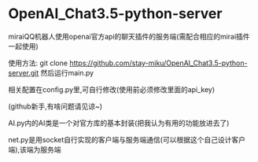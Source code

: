 # OpenAI_Chat3.5-python-server

miraiQQ机器人使用openai官方api的聊天插件的服务端(需配合相应的mirai插件一起使用)

使用方法:
git clone https://github.com/stay-miku/OpenAI_Chat3.5-python-server.git
然后运行main.py

相关配置在config.py里,可自行修改(使用前必须修改里面的api_key)

(github新手,有啥问题请见谅~)

AI.py内的AI类是一个对官方库的基本封装(把我认为有用的功能放进去了)

net.py是用socket自行实现的客户端与服务端通信(可以根据这个自己设计客户端),该端为服务端
